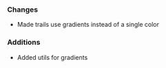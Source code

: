 ### Changes
- Made trails use gradients instead of a single color

### Additions
- Added utils for gradients